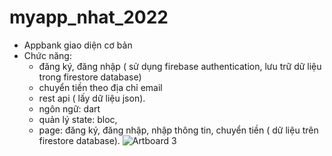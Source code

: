# myapp_nhat_2022

- Appbank giao diện cơ bản
- Chức năng: 
  + đăng ký, đăng nhập ( sử dụng firebase authentication, lưu trữ dữ liệu trong firestore database)
  + chuyển tiền theo địa chỉ email
  + rest api ( lấy dữ liệu json).
  + ngôn ngữ: dart
  + quản lý state: bloc,
  + page: đăng ký, đăng nhập, nhập thông tin, chuyển tiền ( dữ liệu trên firestore database).
![Artboard 3](https://user-images.githubusercontent.com/37904809/184527880-b21e7cec-8520-4416-97e8-b6e3bc42de78.png)
